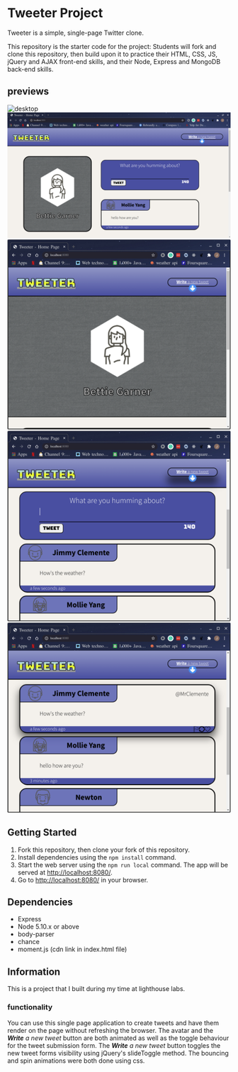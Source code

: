 # Tweeter Project

Tweeter is a simple, single-page Twitter clone.

This repository is the starter code for the project: Students will fork and clone this repository, then build upon it to practice their HTML, CSS, JS, jQuery and AJAX front-end skills, and their Node, Express and MongoDB back-end skills.

## previews

![desktop](https://github.com/jbawt/tweeter/blob/master/public/images/demo-images/captured.gif)
![desktop with form showing](https://github.com/jbawt/tweeter/blob/master/public/images/demo-images/desktop-with-form-showing.png?raw=true)
![tablet](https://github.com/jbawt/tweeter/blob/master/public/images/demo-images/tablet.png?raw=true)
![tablet mode with form showing](https://github.com/jbawt/tweeter/blob/master/public/images/demo-images/tablet-mode-with-form-showing.png?raw=true)
![tweets in tablet mode](https://github.com/jbawt/tweeter/blob/master/public/images/demo-images/tweets-in-tablet-mode.png?raw=true)

## Getting Started

1. Fork this repository, then clone your fork of this repository.
2. Install dependencies using the `npm install` command.
3. Start the web server using the `npm run local` command. The app will be served at <http://localhost:8080/>.
4. Go to <http://localhost:8080/> in your browser.

## Dependencies

- Express
- Node 5.10.x or above
- body-parser
- chance
- moment.js (cdn link in index.html file)

## Information

This is a project that I built during my time at lighthouse labs.

### functionality

You can use this single page application to create tweets and have them render on the page without refreshing the browser. The avatar and the _**Write** a new tweet_ button are both animated as well as the toggle behaviour for the tweet submission form. The _**Write** a new tweet_ button toggles the new tweet forms visibility using jQuery's slideToggle method. The bouncing and spin animations were both done using css.
